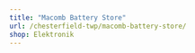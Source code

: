 ```yaml
---
title: "Macomb Battery Store"
url: /chesterfield-twp/macomb-battery-store/
shop: Elektronik
---
```

